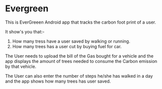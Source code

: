 # Evergreen
This is EverGreeen Android app that tracks the carbon foot print of a user.

It show's you that:-

1) How many tress have a user saved by walking or running.
2) How many trees has a user cut by buying fuel for car.

The User needs to upload the bill of the Gas bought for a vehicle and the app displays the amount of trees needed to consume the Carbon emission by that vehicle.

The User can also enter the number of steps he/she has walked in a day and the app shows how many trees has user saved.
